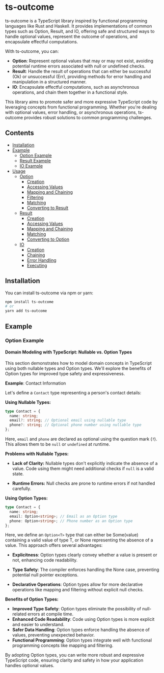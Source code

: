 # ts-outcome

ts-outcome is a TypeScript library inspired by functional programming languages like Rust and Haskell. It provides implementations of common types such as Option, Result, and IO, offering safe and structured ways to handle optional values, represent the outcome of operations, and encapsulate effectful computations.

With ts-outcome, you can:

- **Option**: Represent optional values that may or may not exist, avoiding potential runtime errors associated with null or undefined checks.
- **Result**: Handle the result of operations that can either be successful (Ok) or unsuccessful (Err), providing methods for error handling and manipulation in a structured manner.
- **IO**: Encapsulate effectful computations, such as asynchronous operations, and chain them together in a functional style.

This library aims to promote safer and more expressive TypeScript code by leveraging concepts from functional programming. Whether you're dealing with optional values, error handling, or asynchronous operations, ts-outcome provides robust solutions to common programming challenges.

## Contents

- [Installation](#installation)
- [Example](#example)
    - [Option Example](#option-example)
    - [Result Example](#result-example)
    - [IO Example](#io-example)
- [Usage](#usage)
    - [Option](#option-usage)
        - [Creation](#option-creation)
        - [Accessing Values](#option-accessing-values)
        - [Mapping and Chaining](#option-mapping-and-chaining)
        - [Filtering](#option-filtering)
        - [Matching](#option-matching)
        - [Converting to Result](#option-converting-to-result)
    - [Result](#result)
        - [Creation](#result-creation)
        - [Accessing Values](#result-accessing-values)
        - [Mapping and Chaining](#result-mapping-and-chaining)
        - [Matching](#result-matching)
        - [Converting to Option](#result-converting-to-option)
    - [IO](#io)
        - [Creation](#io-creation)
        - [Chaining](#io-chaining)
        - [Error Handling](#io-error-handling)
        - [Executing](#io-executing)

## Installation

You can install ts-outcome via npm or yarn:

```bash
npm install ts-outcome
# or    
yarn add ts-outcome
```

## Example

### Option Example

#### Domain Modeling with TypeScript: Nullable vs. Option Types

This section demonstrates how to model domain concepts in TypeScript using both nullable types and Option types. We'll explore the benefits of Option types for improved type safety and expressiveness.

**Example**: Contact Information

Let's define a `Contact` type representing a person's contact details:

**Using Nullable Types:**

```typescript
type Contact = {
  name: string;
  email?: string; // Optional email using nullable type
  phone?: string; // Optional phone number using nullable type
};
```

Here, `email` and `phone` are declared as optional using the question mark (`?`). This allows them to be `null` or `undefined` at runtime.

**Problems with Nullable Types:**

- **Lack of Clarity:** Nullable types don't explicitly indicate the absence of a value. Code using them might need additional checks if `null` is a valid state.

- **Runtime Errors:** Null checks are prone to runtime errors if not handled carefully.

**Using Option Types:**

```typescript
type Contact = {
  name: string;
  email: Option<string>; // Email as an Option type
  phone: Option<string>; // Phone number as an Option type
};
```

Here, we define an `Option<T>` type that can either be Some(value) containing a valid value of type T, or None representing the absence of a value. This approach offers several advantages:

- **Explicitness**: Option types clearly convey whether a value is present or not, enhancing code readability.

- **Type Safety**: The compiler enforces handling the None case, preventing potential null pointer exceptions.

- **Declarative Operations**: Option types allow for more declarative operations like mapping and filtering without explicit null checks.

**Benefits of Option Types:**

- **Improved Type Safety**: Option types eliminate the possibility of null-related errors at compile time.
- **Enhanced Code Readability**: Code using Option types is more explicit and easier to understand.
- **Safer Data Handling**: Option types enforce handling the absence of values, preventing unexpected behavior.
- **Functional Programming**: Option types integrate well with functional programming concepts like mapping and filtering.

By adopting Option types, you can write more robust and expressive TypeScript code, ensuring clarity and safety in how your application handles optional values.